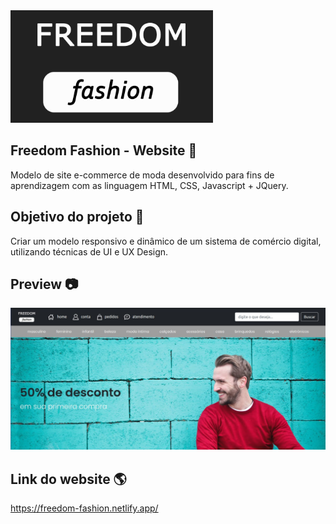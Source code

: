 <img height="180px" src="https://github.com/rafael-vaz/freedom-fashion-website/blob/main/freedom-fashion-logo-preview.png?raw=true">

## Freedom Fashion - Website 👚 

Modelo de site e-commerce de moda desenvolvido para fins de aprendizagem com as linguagem HTML, CSS, Javascript + JQuery.

## Objetivo do projeto 🚀

Criar um modelo responsivo e dinâmico de um sistema de comércio digital, utilizando técnicas de UI e UX Design. 

## Preview 📷

<img src="https://github.com/rafael-vaz/freedom-fashion-website/blob/main/freedom-fashion-preview.jpg?raw=true">

## Link do website 🌎

https://freedom-fashion.netlify.app/






